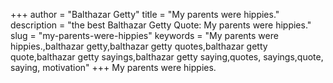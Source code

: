 +++
author = "Balthazar Getty"
title = "My parents were hippies."
description = "the best Balthazar Getty Quote: My parents were hippies."
slug = "my-parents-were-hippies"
keywords = "My parents were hippies.,balthazar getty,balthazar getty quotes,balthazar getty quote,balthazar getty sayings,balthazar getty saying,quotes, sayings,quote, saying, motivation"
+++
My parents were hippies.
